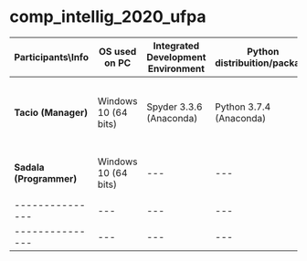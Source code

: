 # comp_intellig_2020_ufpa

| **Participants\Info** |  **OS used on PC**  |  **Integrated Development Environment**  |  **Python distribuition/package**  |  **Virtual Environment Software**  |  **Browser**  |  **CPU, GPU, RAM**  |
| ------------------- | ------------------- | ------------------- | ------------------- | ------------------- | ------------------- | ------------------- |
|  **Tacio (Manager)**    | Windows 10 (64 bits) | Spyder 3.3.6 (Anaconda) | Python 3.7.4 (Anaconda) | --- | Google Chrome (64 bits) | Ryzen 3 3200U, Radeon Vega 3, 5.9GB |
|  **Sadala (Programmer)** | Windows 10 (64 bits) | --- | --- | --- | --- | i5 5115, --- , 8GB |
|  ---------------    | --- | --- | --- | --- | --- | --- |
|  ---------------    | --- | --- | --- | --- | --- | --- |
